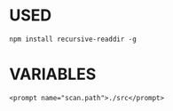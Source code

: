 # USED
```
npm install recursive-readdir -g
```
# VARIABLES
```
<prompt name="scan.path">./src</prompt>
```
